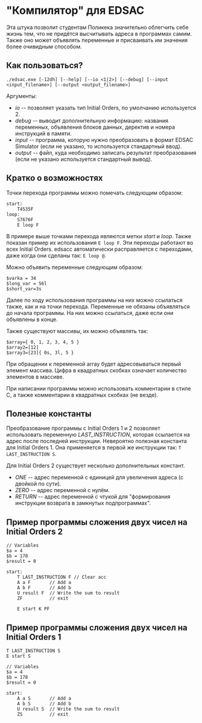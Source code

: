 "Компилятор" для EDSAC
============================

Эта штука позволит студентам Поликека значительно облегчить себе жизнь
тем, что не придётся высчитывать адреса в программах самим.
Также оно может объявлять переменные и присваивать им значения
более очивидным способом.

Как пользоваться?
----------------------------

    ./edsac.exe [-12dh] [--help] [--io <1|2>] [--debug] [--input <input_filename>] [--output <output_filename>]

Аргументы:
- *io* -- позволяет указать тип Initial Orders, по умолчанию используется 2.
- *debug* -- выводит дополнительную информацию: названия переменных, объявления блоков данных, деректив и номера инструкций в памяти.
- *input* -- программа, которую нужно преобразовать в формат EDSAC Simulator (если не указано, то используется стандартный ввод).
- *output* -- файл, куда необходимо записать результат преобразования (если не указано используется стандартный вывод).

Кратко о возможностях
----------------------------

Точки перехода программы можно помечать следующим образом:
```
start:
    T4535F
loop:
    S7676F
    E loop F
```
В примере выше точками перехода являются метки *start* и *loop*. Также показан пример их использования `E loop F`.
Эти переходы работают во всех Initial Orders. edsacc автоматически расправляется с переходами, даже когда они сделаны так: `E loop @`.

Можно объявить переменные следующим образом:
```
$varka = 34
$long_var = 56l
$short_var=3s
```
Далее по ходу использования программы на них можно ссылаться также, как и на точки перехода.
Переменные не обязаны объявляться до начала программы. На них можно ссылаться, даже если они объявлены в конце.

Также существуют массивы, их можно объявлять так:
```
$array={ 0, 1, 2, 3, 4, 5 }
$array2=[12]
$array3=[23]{ 0s, 3l, 5 }
```

При обращении к переменной array будет адресовываться первый элемент массива.
Цифра в квадратных скобках означает количество элементов в массиве.

При написании программы можно использовать комментарии в стиле C, а также комментарии в квадратных скобках (не везде).

Полезные константы
----------------------

Преобразование программы с Initial Orders 1 и 2 позволяет использовать переменную *LAST_INSTRUCTION*,
которая ссылается на адрес после последней инструкции. Невероятно полезная константа для Initial Orders 1.
Она применяется в первой же инструкции так: `T LAST_INSTRUCTION S`.

Для Initial Orders 2 существует несколько дополнительных констант.
- *ONE* -- адрес переменной с единицей для увеличения адреса (с двойкой по сути).
- *ZERO* -- адрес переменной с нулём.
- *RETURN* -- адрес переменной с чтукой для "формирования инструкции возврата в замкнутых подпрограммах".

Пример программы сложения двух чисел на Initial Orders 2
-------------------------------------------------------------

```
// Variables
$a = 4
$b = 178
$result = 0

start:
    T LAST_INSTRUCTION F // Clear acc
    A a F       // Add a
    A b F       // Add b
    U result F  // Write the sum to result
    ZF          // exit

    E start K PF
```

Пример программы сложения двух чисел на Initial Orders 1
-------------------------------------------------------------

```
T LAST_INSTRUCTION S
E start S

// Variables
$a = 4
$b = 178
$result = 0

start:
    A a S       // Add a
    A b S       // Add b
    U result S  // Write the sum to result
    ZS          // exit
```
